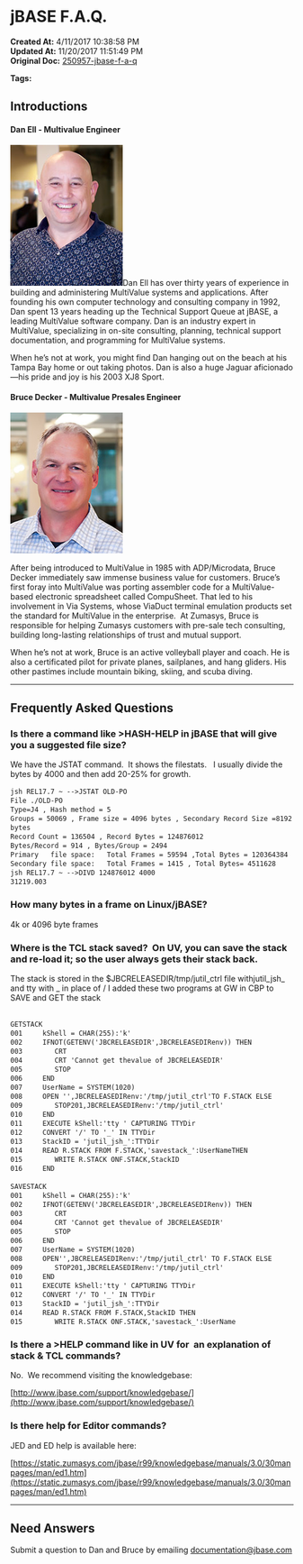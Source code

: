 # jBASE F.A.Q.

**Created At:** 4/11/2017 10:38:58 PM  
**Updated At:** 11/20/2017 11:51:49 PM  
**Original Doc:** [250957-jbase-f-a-q](https://docs.jbase.com/34463-mv-migration-station/250957-jbase-f-a-q)  

**Tags:**
<badge text='faq' vertical='middle' />

## Introductions

#### Dan Ell - Multivalue Engineer

![250957-jbase-f-a-q: dane-1](./dane-1.jpg)Dan Ell has over thirty years of experience in building and administering MultiValue systems and applications. After founding his own computer technology and consulting company in 1992, Dan spent 13 years heading up the Technical Support Queue at jBASE, a leading MultiValue software company. Dan is an industry expert in MultiValue, specializing in on-site consulting, planning, technical support documentation, and programming for MultiValue systems.

When he’s not at work, you might find Dan hanging out on the beach at his Tampa Bay home or out taking photos. Dan is also a huge Jaguar aficionado—his pride and joy is his 2003 XJ8 Sport.

#### Bruce Decker - Multivalue Presales Engineer

![250957-jbase-f-a-q: bruced](./bruced.jpg)

After being introduced to MultiValue in 1985 with ADP/Microdata, Bruce Decker immediately saw immense business value for customers. Bruce’s first foray into MultiValue was porting assembler code for a MultiValue-based electronic spreadsheet called CompuSheet. That led to his involvement in Via Systems, whose ViaDuct terminal emulation products set the standard for MultiValue in the enterprise.  At Zumasys, Bruce is responsible for helping Zumasys customers with pre-sale tech consulting, building long-lasting relationships of trust and mutual support.

When he’s not at work, Bruce is an active volleyball player and coach. He is also a certificated pilot for private planes, sailplanes, and hang gliders. His other pastimes include mountain biking, skiing, and scuba diving.

* * *

## Frequently Asked Questions

### Is there a command like &gt;HASH-HELP in jBASE that will give you a suggested file size?

We have the JSTAT command.  It shows the filestats.   I usually divide the bytes by 4000 and then add 20-25% for growth.

```
jsh REL17.7 ~ -->JSTAT OLD-PO
File ./OLD-PO
Type=J4 , Hash method = 5
Groups = 50069 , Frame size = 4096 bytes , Secondary Record Size =8192 bytes
Record Count = 136504 , Record Bytes = 124876012
Bytes/Record = 914 , Bytes/Group = 2494
Primary   file space:   Total Frames = 59594 ,Total Bytes = 120364384
Secondary file space:   Total Frames = 1415 , Total Bytes= 4511628
jsh REL17.7 ~ -->DIVD 124876012 4000
31219.003
```



### How many bytes in a frame on Linux/jBASE?

4k or 4096 byte frames



### Where is the TCL stack saved?  On UV, you can save the stack and re-load it; so the user always gets their stack back.

The stack is stored in the $JBCRELEASEDIR/tmp/jutil\_ctrl file withjutil\_jsh\_ and tty with \_ in place of /
I added these two programs at GW in CBP to SAVE and GET the stack

```

GETSTACK
001     kShell = CHAR(255):'k'
002     IFNOT(GETENV('JBCRELEASEDIR',JBCRELEASEDIRenv)) THEN
003        CRT
004        CRT 'Cannot get thevalue of JBCRELEASEDIR'
005        STOP
006     END
007     UserName = SYSTEM(1020)
008     OPEN '',JBCRELEASEDIRenv:'/tmp/jutil_ctrl'TO F.STACK ELSE
009        STOP201,JBCRELEASEDIRenv:'/tmp/jutil_ctrl'
010     END
011     EXECUTE kShell:'tty ' CAPTURING TTYDir
012     CONVERT '/' TO '_' IN TTYDir
013     StackID = 'jutil_jsh_':TTYDir
014     READ R.STACK FROM F.STACK,'savestack_':UserNameTHEN
015        WRITE R.STACK ONF.STACK,StackID
016     END
 
SAVESTACK
001     kShell = CHAR(255):'k'
002     IFNOT(GETENV('JBCRELEASEDIR',JBCRELEASEDIRenv)) THEN
003        CRT
004        CRT 'Cannot get thevalue of JBCRELEASEDIR'
005        STOP
006     END
007     UserName = SYSTEM(1020)
008     OPEN'',JBCRELEASEDIRenv:'/tmp/jutil_ctrl' TO F.STACK ELSE
009        STOP201,JBCRELEASEDIRenv:'/tmp/jutil_ctrl'
010     END
011     EXECUTE kShell:'tty ' CAPTURING TTYDir
012     CONVERT '/' TO '_' IN TTYDir
013     StackID = 'jutil_jsh_':TTYDir
014     READ R.STACK FROM F.STACK,StackID THEN
015        WRITE R.STACK ONF.STACK,'savestack_':UserName
```



### Is there a &gt;HELP command like in UV for  an explanation of stack & TCL commands?

No.  We recommend visiting the knowledgebase:

[http://www.jbase.com/support/knowledgebase/](http://www.jbase.com/support/knowledgebase/)



### Is there help for Editor commands?

JED and ED help is available here:

[https://static.zumasys.com/jbase/r99/knowledgebase/manuals/3.0/30manpages/man/ed1.htm](https://static.zumasys.com/jbase/r99/knowledgebase/manuals/3.0/30manpages/man/ed1.htm)



* * *

## Need Answers

Submit a question to Dan and Bruce by emailing [documentation@jbase.com](mailto:documentation@jbase.com)

